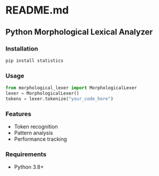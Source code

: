 # README.md
## Python Morphological Lexical Analyzer

### Installation
```python
pip install statistics
```

### Usage
```python
from morphological_lexer import MorphologicalLexer
lexer = MorphologicalLexer()
tokens = lexer.tokenize("your_code_here")
```

### Features
- Token recognition
- Pattern analysis
- Performance tracking

### Requirements
- Python 3.8+